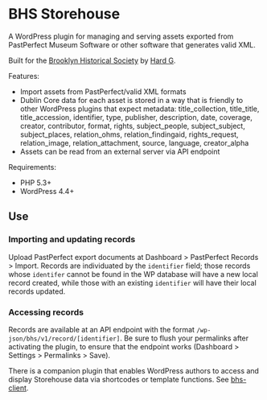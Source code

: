 # BHS Storehouse

A WordPress plugin for managing and serving assets exported from PastPerfect Museum Software or other software that generates valid XML.

Built for the [Brooklyn Historical Society](http://brooklynhistory.org) by [Hard G](https://hardg.com).

Features:

* Import assets from PastPerfect/valid XML formats
* Dublin Core data for each asset is stored in a way that is friendly to other WordPress plugins that expect metadata:
	title_collection, 
	title_title,
	title_accession,
	identifier,
	type,
	publisher,
	description,
	date,
	coverage,
	creator,
	contributor,
	format,
	rights,
	subject_people,
	subject_subject,
	subject_places,
	relation_ohms,
	relation_findingaid,
	rights_request,
	relation_image,
	relation_attachment,
	source,
	language,
	creator_alpha
* Assets can be read from an external server via API endpoint

Requirements:

* PHP 5.3+
* WordPress 4.4+

## Use

### Importing and updating records

Upload PastPerfect export documents at Dashboard > PastPerfect Records > Import. Records are individuated by the `identifier` field; those records whose `identifer` cannot be found in the WP database will have a new local record created, while those with an existing `identifier` will have their local records updated.

### Accessing records

Records are available at an API endpoint with the format `/wp-json/bhs/v1/record/[identifier]`. Be sure to flush your permalinks after activating the plugin, to ensure that the endpoint works (Dashboard > Settings > Permalinks > Save).

There is a companion plugin that enables WordPress authors to access and display Storehouse data via shortcodes or template functions. See [bhs-client](https://github.com/bhslibrary/bhs-client).
